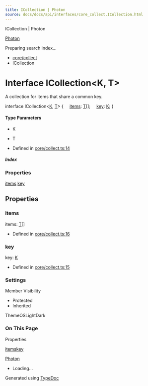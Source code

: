 ```yaml
---
title: ICollection | Photon
source: docs/docs/api/interfaces/core_collect.ICollection.html
---
```


ICollection | Photon

[Photon](../index.html)




Preparing search index...

* [core/collect](../modules/core_collect.html)
* ICollection

# Interface ICollection<K, T>

A collection for items that share a common key.

interface ICollection<[K](#k), [T](#t)> {
    [items](#items): [T](#t)[];
    [key](#key): [K](#k);
}

#### Type Parameters

* K
* T

* Defined in [core/collect.ts:14](https://github.com/mwhite454/photon/blob/main/packages/photon/src/core/collect.ts#L14)

##### Index

### Properties

[items](#items)
[key](#key)

## Properties

### items

items: [T](#t)[]

* Defined in [core/collect.ts:16](https://github.com/mwhite454/photon/blob/main/packages/photon/src/core/collect.ts#L16)

### key

key: [K](#k)

* Defined in [core/collect.ts:15](https://github.com/mwhite454/photon/blob/main/packages/photon/src/core/collect.ts#L15)

### Settings

Member Visibility

* Protected
* Inherited

ThemeOSLightDark

### On This Page

Properties

[items](#items)[key](#key)

[Photon](../index.html)

* Loading...

Generated using [TypeDoc](https://typedoc.org/)

